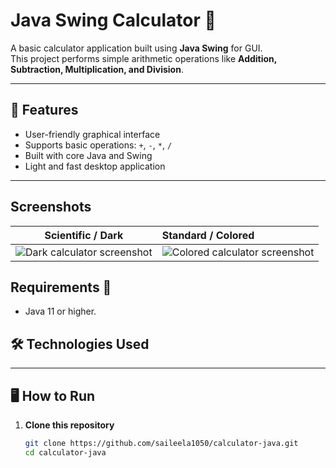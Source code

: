 # Java Swing Calculator 🧮

A basic calculator application built using **Java Swing** for GUI.  
This project performs simple arithmetic operations like **Addition, Subtraction, Multiplication, and Division**.

---

## 🚀 Features

- User-friendly graphical interface
- Supports basic operations: `+`, `-`, `*`, `/`
- Built with core Java and Swing
- Light and fast desktop application

---

## Screenshots
|                Scientific / Dark                | Standard / Colored |
:------------------------------------------------:|:-------------------|
 ![Dark calculator screenshot](screenshots/scientific-dark.png) | ![Colored calculator screenshot](screenshots/standard-light.png)

## Requirements 🔧
* Java 11 or higher.
## 🛠️ Technologies Used


---

## 🖥️ How to Run

1. **Clone this repository**  
   ```bash
   git clone https://github.com/saileela1050/calculator-java.git
   cd calculator-java
